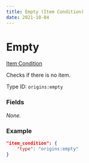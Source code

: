 ```yaml
---
title: Empty (Item Condition)
date: 2021-10-04
---
```


# Empty

[Item Condition](../item_conditions.md)

Checks if there is no item.

Type ID: `origins:empty`

### Fields

_None._

### Example
```json
"item_condition": {
    "type": "origins:empty"
}
```